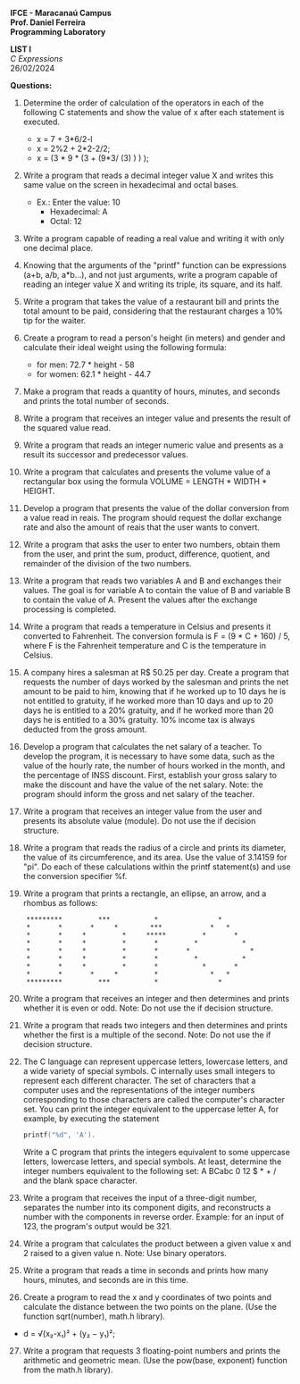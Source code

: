 **IFCE - Maracanaú Campus**  
**Prof. Daniel Ferreira**  
**Programming Laboratory**  

**LIST I**  
*C Expressions*  
26/02/2024  

**Questions:**  
1. Determine the order of calculation of the operators in each of the following C statements and show the value of x after each statement is executed.
   - x = 7 + 3*6/2-l
   - x = 2%2 + 2*2-2/2;
   - x = (3 * 9 * (3 + (9*3/ (3) ) ) );

2. Write a program that reads a decimal integer value X and writes this same value on the screen in hexadecimal and octal bases.
   - Ex.: Enter the value: 10
     - Hexadecimal: A
     - Octal: 12

3. Write a program capable of reading a real value and writing it with only one decimal place.

4. Knowing that the arguments of the "printf" function can be expressions (a+b, a/b, a*b...), and not just arguments, write a program capable of reading an integer value X and writing its triple, its square, and its half.

5. Write a program that takes the value of a restaurant bill and prints the total amount to be paid, considering that the restaurant charges a 10% tip for the waiter.

6. Create a program to read a person's height (in meters) and gender and calculate their ideal weight using the following formula:
   - for men: 72.7 * height - 58
   - for women: 62.1 * height - 44.7

7. Make a program that reads a quantity of hours, minutes, and seconds and prints the total number of seconds.

8. Write a program that receives an integer value and presents the result of the squared value read.

9. Write a program that reads an integer numeric value and presents as a result its successor and predecessor values.

10. Write a program that calculates and presents the volume value of a rectangular box using the formula VOLUME = LENGTH * WIDTH * HEIGHT.

11. Develop a program that presents the value of the dollar conversion from a value read in reais. The program should request the dollar exchange rate and also the amount of reais that the user wants to convert.

12. Write a program that asks the user to enter two numbers, obtain them from the user, and print the sum, product, difference, quotient, and remainder of the division of the two numbers.

13. Write a program that reads two variables A and B and exchanges their values. The goal is for variable A to contain the value of B and variable B to contain the value of A. Present the values after the exchange processing is completed.

14. Write a program that reads a temperature in Celsius and presents it converted to Fahrenheit. The conversion formula is F = (9 * C + 160) / 5, where F is the Fahrenheit temperature and C is the temperature in Celsius.

15. A company hires a salesman at R$ 50.25 per day. Create a program that requests the number of days worked by the salesman and prints the net amount to be paid to him, knowing that if he worked up to 10 days he is not entitled to gratuity, if he worked more than 10 days and up to 20 days he is entitled to a 20% gratuity, and if he worked more than 20 days he is entitled to a 30% gratuity. 10% income tax is always deducted from the gross amount.

16. Develop a program that calculates the net salary of a teacher. To develop the program, it is necessary to have some data, such as the value of the hourly rate, the number of hours worked in the month, and the percentage of INSS discount. First, establish your gross salary to make the discount and have the value of the net salary. Note: the program should inform the gross and net salary of the teacher.

17. Write a program that receives an integer value from the user and presents its absolute value (module). Do not use the if decision structure.

18. Write a program that reads the radius of a circle and prints its diameter, the value of its circumference, and its area. Use the value of 3.14159 for "pi". Do each of these calculations within the printf statement(s) and use the conversion specifier %f.

19. Write a program that prints a rectangle, an ellipse, an arrow, and a rhombus as follows:

```
	*********         ***           *               *       
	*       *       *     *        ***            *   *      
	*       *     *         *     *****         *       *   
	*       *     *         *       *         *           *  
	*       *     *         *       *       *               *
	*       *     *         *       *         *           *  
	*       *     *         *       *           *       *   
	*       *       *     *         *             *   *      
	*********         ***           *               *        
```

20. Write a program that receives an integer and then determines and prints whether it is even or odd. Note: Do not use the if decision structure.

21. Write a program that reads two integers and then determines and prints whether the first is a multiple of the second. Note: Do not use the if decision structure.

22. The C language can represent uppercase letters, lowercase letters, and a wide variety of special symbols. C internally uses small integers to represent each different character.
    The set of characters that a computer uses and the representations of the integer numbers corresponding to those characters are called the computer's character set. You can print the integer equivalent to the uppercase letter A, for example, by executing the statement

	```c
	printf("%d", 'A').
	```
	
    Write a C program that prints the integers equivalent to some uppercase letters, lowercase letters, and special symbols. At least, determine the integer numbers equivalent to the following set: A BCabc 0 12 $ * + / and the blank space character.

23. Write a program that receives the input of a three-digit number, separates the number into its component digits, and reconstructs a number with the components in reverse order. Example: for an input of 123, the program's output would be 321.

24. Write a program that calculates the product between a given value x and 2 raised to a given value n. Note: Use binary operators.

25. Write a program that reads a time in seconds and prints how many hours, minutes, and seconds are in this time.

26. Create a program to read the x and y coordinates of two points and calculate the distance between the two points on the plane. (Use the function sqrt(number), math.h library).
   - d = √(x₂-x₁)² + (y₂ − y₁)²;

27. Write a program that requests 3 floating-point numbers and prints the arithmetic and geometric mean. (Use the pow(base, exponent) function from the math.h library).